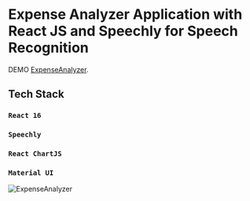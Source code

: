 # Expense Analyzer Application with React JS and Speechly for Speech Recognition 

DEMO [ExpenseAnalyzer](https://mojtaba-shahverdi.github.io/ExpenseAnalyzer/).

## Tech Stack

### `React 16`
### `Speechly`
### `React ChartJS`
### `Material UI`

![ExpenseAnalyzer](https://user-images.githubusercontent.com/91985158/206906746-25208da3-ec11-440a-a3de-2c680548bf46.png)
